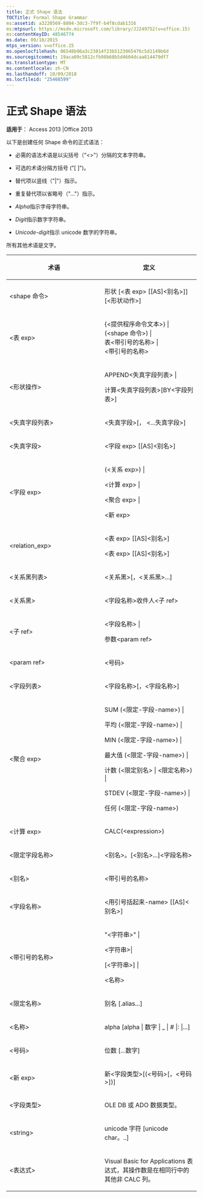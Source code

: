 ```yaml
---
title: 正式 Shape 语法
TOCTitle: Formal Shape Grammar
ms:assetid: a3220569-8804-3dc3-7f9f-b4f8cdab1316
ms:mtpsurl: https://msdn.microsoft.com/library/JJ249752(v=office.15)
ms:contentKeyID: 48546774
ms.date: 09/18/2015
mtps_version: v=office.15
ms.openlocfilehash: 06548b96a3c23014f23b5123965476c5d1149b6d
ms.sourcegitcommit: 19aca09c5812cfb98b68b5d4604dcaa814479df7
ms.translationtype: MT
ms.contentlocale: zh-CN
ms.lasthandoff: 10/09/2018
ms.locfileid: "25468599"
---
```

# <a name="formal-shape-grammar"></a>正式 Shape 语法


**适用于**： Access 2013 |Office 2013

以下是创建任何 Shape 命令的正式语法：

  - 必需的语法术语是以尖括号（"\<\>"）分隔的文本字符串。

  - 可选的术语分隔方括号 ("\[ \]")。

  - 替代项以竖线（"|"）指示。

  - 重复替代项以省略号（"..."）指示。

  - *Alpha*指示字母字符串。

  - *Digit*指示数字字符串。

  - *Unicode-digit*指示 unicode 数字的字符串。

所有其他术语是文字。

<table>
<colgroup>
<col style="width: 50%" />
<col style="width: 50%" />
</colgroup>
<thead>
<tr class="header">
<th><p>术语</p></th>
<th><p>定义</p></th>
</tr>
</thead>
<tbody>
<tr class="odd">
<td><p>&lt;shape 命令&gt;</p></td>
<td><p>形状 [&lt;表 exp&gt; [[AS]&lt;别名&gt;]] [&lt;形状动作&gt;]</p></td>
</tr>
<tr class="even">
<td><p>&lt;表 exp&gt;</p></td>
<td><p>{&lt;提供程序命令文本&gt;} |<br />
(&lt;shape 命令&gt;) |<br />
表&lt;带引号的名称&gt; |<br />
&lt;带引号的名称&gt;</p></td>
</tr>
<tr class="odd">
<td><p>&lt;形状操作&gt;</p></td>
<td><p>APPEND&lt;失真字段列表&gt; |</p>
<p>计算&lt;失真字段列表&gt;[BY&lt;字段列表&gt;]</p></td>
</tr>
<tr class="even">
<td><p>&lt;失真字段列表&gt;</p></td>
<td><p>&lt;失真字段&gt;[， &lt;...失真字段&gt;]</p></td>
</tr>
<tr class="odd">
<td><p>&lt;失真字段&gt;</p></td>
<td><p>&lt;字段 exp&gt; [[AS]&lt;别名&gt;]</p></td>
</tr>
<tr class="even">
<td><p>&lt;字段 exp&gt;</p></td>
<td><p>(&lt;关系 exp&gt;) |</p>
<p>&lt;计算 exp&gt; |</p>
<p>&lt;聚合 exp&gt; |</p>
<p>&lt;新 exp&gt;</p></td>
</tr>
<tr class="odd">
<td><p>&lt;relation_exp&gt;</p></td>
<td><p>&lt;表 exp&gt; [[AS]&lt;别名&gt;]</p>
<p>&lt;表 exp&gt; [[AS]&lt;别名&gt;]</p></td>
</tr>
<tr class="even">
<td><p>&lt;关系黑列表&gt;</p></td>
<td><p>&lt;关系黑&gt;[，&lt;关系黑&gt;...]</p></td>
</tr>
<tr class="odd">
<td><p>&lt;关系黑&gt;</p></td>
<td><p>&lt;字段名称&gt;收件人&lt;子 ref&gt;</p></td>
</tr>
<tr class="even">
<td><p>&lt;子 ref&gt;</p></td>
<td><p>&lt;字段名称&gt; |</p>
<p>参数&lt;param ref&gt;</p></td>
</tr>
<tr class="odd">
<td><p>&lt;param ref&gt;</p></td>
<td><p>&lt;号码&gt;</p></td>
</tr>
<tr class="even">
<td><p>&lt;字段列表&gt;</p></td>
<td><p>&lt;字段名称&gt;[，&lt;字段名称&gt;]</p></td>
</tr>
<tr class="odd">
<td><p>&lt;聚合 exp&gt;</p></td>
<td><p>SUM (&lt;限定-字段-name&gt;) |</p>
<p>平均 (&lt;限定-字段-name&gt;) |</p>
<p>MIN (&lt;限定-字段-name&gt;) |</p>
<p>最大值 (&lt;限定-字段-name&gt;) |</p>
<p>计数 (&lt;限定别名&gt; | &lt;限定名称&gt;) |</p>
<p>STDEV (&lt;限定-字段-name&gt;) |</p>
<p>任何 (&lt;限定-字段-name&gt;)</p></td>
</tr>
<tr class="even">
<td><p>&lt;计算 exp&gt;</p></td>
<td><p>CALC(&lt;expression&gt;)</p></td>
</tr>
<tr class="odd">
<td><p>&lt;限定字段名称&gt;</p></td>
<td><p>&lt;别名&gt;。[&lt;别名&gt;...]&lt;字段名称&gt;</p></td>
</tr>
<tr class="even">
<td><p>&lt;别名&gt;</p></td>
<td><p>&lt;带引号的名称&gt;</p></td>
</tr>
<tr class="odd">
<td><p>&lt;字段名称&gt;</p></td>
<td><p>&lt;用引号括起来-name&gt; [[AS]&lt;别名&gt;]</p></td>
</tr>
<tr class="even">
<td><p>&lt;带引号的名称&gt;</p></td>
<td><p>&quot;&lt;字符串&gt;&quot; |</p>
<p>&lt;字符串&gt;|</p>
<p>[&lt;字符串&gt;] |</p>
<p>&lt;名称&gt;</p></td>
</tr>
<tr class="odd">
<td><p>&lt;限定名称&gt;</p></td>
<td><p>别名 [.alias...]</p></td>
</tr>
<tr class="even">
<td><p>&lt;名称&gt;</p></td>
<td><p>alpha [alpha | 数字 | _ | # |: |...]</p></td>
</tr>
<tr class="odd">
<td><p>&lt;号码&gt;</p></td>
<td><p>位数 [...数字]</p></td>
</tr>
<tr class="even">
<td><p>&lt;新 exp&gt;</p></td>
<td><p>新&lt;字段类型&gt;[(&lt;号码&gt;[，&lt;号码&gt;])]</p></td>
</tr>
<tr class="odd">
<td><p>&lt;字段类型&gt;</p></td>
<td><p>OLE DB 或 ADO 数据类型。</p></td>
</tr>
<tr class="even">
<td><p>&lt;string&gt;</p></td>
<td><p>unicode 字符 [unicode char。..]</p></td>
</tr>
<tr class="odd">
<td><p>&lt;表达式&gt;</p></td>
<td><p>Visual Basic for Applications 表达式，其操作数是在相同行中的其他非 CALC 列。</p></td>
</tr>
</tbody>
</table>

